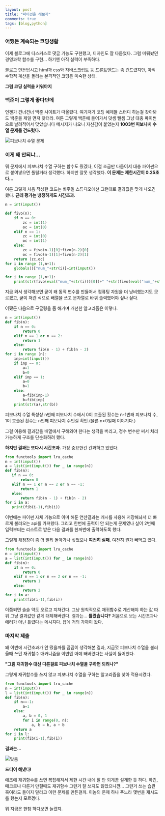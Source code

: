 ```yaml
---
layout: post
title: "파이썬을 해보자"
comments: true
tags: [blog,python]
---
```

### 어쨌든 계속되는 코딩생활

이제 블로그에 디스커스로 댓글 기능도 구현했고, 디자인도 잘 다듬었다.
그럼 미뤄놨던 경영과학 함수를 구현... 하기엔 아직 실력이 부족하다.

블로그 만든답시고 html과 css와 자바스크립트 등 프론트엔드는 좀 건드렸지만, 아직 수학적 계산을 돌리는 본격적인 코딩은 미숙한 상태.

**그럼 코딩 실력을 키워야지**

### 백준이 그렇게 좋다던데

언젠가 건너건너 백준 사이트가 떠올랐다. 여기저기 코딩 예제들 스터디 하는걸 찾아봐도 백준을 제일 먼저 찾더라.
여튼 그렇게 백준에 들어가서 덧셈 뺄셈 그냥 대충 파이썬으로 날려적어서 맞았습니다 메시지가 나오니 자신감이 붙었는지
**1003번 피보나치 수열 문제를 건드렸다.**

![피보나치 수열 문제](https://user-images.githubusercontent.com/43718966/124418805-3db4ee80-dd97-11eb-974e-871261126b16.png)

### 이게 왜 안되냐...

뭐 문제에서 피보나치 수열 구하는 함수도 줬겠다, 이걸 조금만 다듬어서 대충 파이썬으로 붙여넣으면 풀릴거라 생각했다.
하지만 잘못 생각했다. **이 문제는 제한시간이 0.25초다...**

여튼 그렇게 처음 작성한 코드는 비주얼 스튜디오에선 그런대로 결과값은 맞게 나오긴 했다.
**근데 평가는 냉정하게도 시간초과.**

```python
n = int(input())

def fivo(n):
    if n == 0:
        zc = int(1)
        oc = int(0)
    elif n == 1:
        zc = int(0)
        oc = int(1)
    else:
        zc = fivo(n-1)[0]+fivo(n-2)[0]
        oc = fivo(n-1)[1]+fivo(n-2)[1]
    return (zc,oc)
for i in range (1,n+1):
    globals()["num_"+str(i)]=int(input())

for i in range (1,n+1):
    print(str(fivo(eval("num_"+str(i)))[0])+" "+str(fivo(eval("num_"+str(i)))[1]))
```

지금 와서 생각해보면 굳이 왜 동적 변수를 만들어서 컴퓨팅 자원을 더 낭비했는지도 모르겠고, 굳이 저런 식으로 배열을 쓰고 문자열로 바꿔 출력했어야 싶나 싶다.

어쨌든 다음으로 구글링을 좀 해가며 개선한 알고리즘은 이렇다.

```python
n = int(input())
def fib(n):
    if n == 0:
        return 0
    elif n == 1 or n == 2:
        return 1
    else:
        return fib(n - 1) + fib(n - 2)
for i in range (n):
    inp=int(input())
    if inp == 0:
        a=1
        b=0
    elif inp == 1:
        a=0
        b=1
    else:
        a=fib(inp-1)
        b=fib(inp)
    print(str(a),str(b))
 ```
 
 피보나치 수열 특성상 n번째 피보나치 수에서 0이 호출된 횟수는 n-1번째 피보나치 수, 1이 호출된 횟수는 n번째 피보나치 수인걸 확인.(물론 n>0일때 이야기다.)
 
 그걸 이용해 결과값을 배열에서 구해와야 한다는 생각을 버리고, 정수 변수만 써서 처리 가능하게 구조를 단순화하려 했다.
 
 **하지만 결과는 또다시 시간초과.** 가장 중요한건 간과하고 있었다.
 
 ```python
 from functools import lru_cache
n = int(input())
a = list(int(input()) for _ in range(n))
def fib(n):
    if n == 0:
        return 0
    elif n == 1 or n == 2 or n == -1:
        return 1
    else:
        return fib(n - 1) + fib(n - 2)
for i in a:
    print(fib(i-1),fib(i))
```

이번에는 파이썬 자체 기능으로 이미 해둔 연산결과는 캐시를 사용해 저장해놔서 더 빠르게 불러오는 api를 가져왔다.
그리고 한번에 출력이 안 되는게 문제였나 싶어 2번째 입력부터는 리스트로 받은 다음 결과를 한꺼번에 출력하도록 했다.

그렇게 채점창이 좀 더 빨리 돌아가나 싶었으나 **여전히 실패.** 여전히 뭔가 빼먹고 있다.

```python
from functools import lru_cache
n = int(input())
a = list(int(input()) for _ in range(n))
def fib(n):
    if n == 0:
        return 0
    elif n == 1 or n == 2 or n == -1:
        return 1
    else:
        return 2
for i in a:
    print(fib(i-1),fib(i))
```

이쯤되면 슬슬 약도 오르고 지쳐간다. 그냥 원칙적으로 재귀함수로 계산해야 하는 값 따위 그냥 결과값만 같게 대체해버린다.
결과는... **틀렸습니다?** 처음으로 보는 시간초과나 에러가 아닌 틀렸다는 메시지다. 답에 거의 가까이 왔다.

### 마지막 제출

왜 이번에 시간초과가 안 떴을까를 곰곰이 생각해본 결과, 지금껏 피보나치 수열을 불러올때 쓰던 재귀함수 매커니즘을 이번엔 아예 빼버렸다는 사실이 들어왔다.

**"그럼 재귀함수 대신 다른걸로 피보나치 수열을 구하면 되려나?"**

그렇게 재귀함수를 쓰지 않고 피보나치 수열을 구하는 알고리즘을 찾아 적용시켰다.

```python
from functools import lru_cache
n = int(input())
l = list(int(input()) for _ in range(n))
def fib(n):
    if n==-1:
        a=1
    else:
        a, b = 0, 1
        for i in range(0, n):
            a, b = b, a + b
    return a
for i in l:
    print(fib(i-1),fib(i))
```

**결과는...**

![맞춤](https://user-images.githubusercontent.com/43718966/124420105-d3517d80-dd99-11eb-8eb5-cf1164295252.png)

**드디어 해냈다!**

애초에 재귀함수를 쓰면 복잡해져서 제한 시간 내에 잘 안 되게끔 설계한 듯 하다.
하긴, 매크로나 다른거 만질때도 재귀함수 그런거 잘 쓰지도 않았으니깐... 그런거 쓰는 습관 혹여라도 들이지 말라고 이런 문제를 만든걸까.
이놈의 문제 하나 푸느라 몇번을 재시도를 했는지 모르겠다.

뭐 지금은 한참  하다보면 늘겠지.
